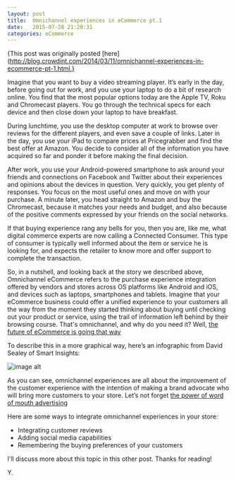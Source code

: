 ```yaml
---
layout: post
title:  Omnichannel experiences in eCommerce pt.1
date:   2015-07-28 21:20:31
categories: eCommerce
---
```

{This post was originally posted [here](http://blog.crowdint.com/2014/03/11/omnichannel-experiences-in-ecommerce-pt-1.html.}

  Imagine that you want to buy a video streaming player. It’s early in the day, before going out for work, and you use your laptop to do a bit of research online. You find that the most popular options today are the Apple TV, Roku and Chromecast players. You go through the technical specs for each device and then close down your laptop to have breakfast.

  During lunchtime, you use the desktop computer at work to browse over reviews for the different players, and even save a couple of links. Later in the day, you use your iPad to compare prices at Pricegrabber and find the best offer at Amazon. You decide to consider all of the information you have acquired so far and ponder it before making the final decision.

  After work, you use your Android-powered smartphone to ask around your friends and connections on Facebook and Twitter about their experiences and opinions about the devices in question. Very quickly, you get plenty of responses. You focus on the most useful ones and move on with your purchase. A minute later, you head straight to Amazon and buy the Chromecast, because it matches your needs and budget, and also because of the positive comments expressed by your friends on the social networks.

  If that buying experience rang any bells for you, then you are, like me, what digital commerce experts are now calling a Connected Consumer. This type of consumer is typically well informed about the item or service he is looking for, and expects the retailer to know more and offer support to complete the transaction.

  So, in a nutshell, and looking back at the story we described above, Omnichannel eCommerce refers to the purchase experience integration offered by vendors and stores across OS platforms like Android and iOS, and devices such as laptops, smartphones and tablets. Imagine that your eCommerce business could offer a unified experience to your customers all the way from the moment they started thinking about buying until checking out your product or service, using the trail of information left behind by their browsing course. That&#39;s omnichannel, and why do you need it? Well, <a href="http://www.theguardian.com/media-network-partner-zone-ebay/omni-channel-retailers-connected-consumers">the future of eCommerce is going that way</a></p>

  To describe this in a more graphical way, here’s an infographic from David Sealey of Smart Insights:

  <img src="https://ciblogassets.s3.amazonaws.com/crowdblog/asset/239/What-is-Omnichannel.png" alt="image alt">

  As you can see, omnichannel experiences are all about the improvement of the customer experience with the intention of making a brand advocate who will bring more customers to your store. Let’s not forget <a href="http://www.paypromedia.com/2013/07/19/there-is-no-i-in-customer-the-importance-of-word-of-mouth-marketing/">the power of word of mouth advertising</a>

  Here are some ways to integrate omnichannel experiences in your store:

  <ul>
  <li>Integrating customer reviews</li>
  <li>Adding social media capabilities</li>
  <li>Remembering the buying preferences of your customers</li>
  </ul>

  I'll discuss more about this topic in this other post. 
  Thanks for reading!</p>

  Y.
